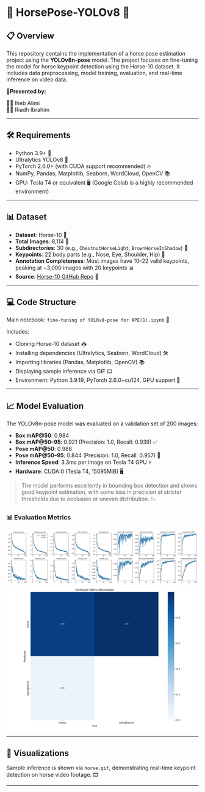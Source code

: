 # 🐎 HorsePose-YOLOv8 🐎

## 📋 Overview

This repository contains the implementation of a horse pose estimation project using the **YOLOv8n-pose** model. The project focuses on fine-tuning the model for horse keypoint detection using the Horse-10 dataset. It includes data preprocessing, model training, evaluation, and real-time inference on video data.

**👥Presented by:** 

🧑‍💻 Iheb Alimi  
👨‍💻 Riadh Ibrahim

---

## 🛠️ Requirements

- Python 3.9+ 🐍
- Ultralytics YOLOv8 🤖
- PyTorch 2.6.0+ (with CUDA support recommended) 🔥
- NumPy, Pandas, Matplotlib, Seaborn, WordCloud, OpenCV 📚
- GPU: Tesla T4 or equivalent 🖥️ (Google Colab is a highly recommended environment)

---

## 📊 Dataset

- **Dataset**: Horse-10 🐴  
- **Total Images**: 8,114 📸  
- **Subdirectories**: 30 (e.g., `ChestnutHorseLight`, `BrownHorseInShadow`) 📂  
- **Keypoints**: 22 body parts (e.g., Nose, Eye, Shoulder, Hip) 📍  
- **Annotation Completeness**: Most images have 10–22 valid keypoints, peaking at ~3,000 images with 20 keypoints 📊  
- **Source**: [Horse-10 GitHub Repo](https://github.com/alimiheb/horse10.git) 🔗  

---

## 💻 Code Structure

Main notebook: `fine-tuning of YOLOv8-pose for APE(1).ipynb` 📓

Includes:
- Cloning Horse-10 dataset 📥
- Installing dependencies (Ultralytics, Seaborn, WordCloud) 🛠️
- Importing libraries (Pandas, Matplotlib, OpenCV) 📚
- Displaying sample inference via GIF 🎞️
- Environment: Python 3.9.19, PyTorch 2.6.0+cu124, GPU support 🐍

---

## 📈 Model Evaluation

The YOLOv8n-pose model was evaluated on a validation set of 200 images:

- **Box mAP@50**: 0.984  
- **Box mAP@50–95**: 0.921 (Precision: 1.0, Recall: 0.939) ✅  
- **Pose mAP@50**: 0.988  
- **Pose mAP@50–95**: 0.844 (Precision: 1.0, Recall: 0.957) 📍  
- **Inference Speed**: 3.3ms per image on Tesla T4 GPU ⚡  
- **Hardware**: CUDA:0 (Tesla T4, 15095MiB) 🖥️  

> The model performs excellently in bounding box detection and shows good keypoint estimation, with some loss in precision at stricter thresholds due to occlusion or uneven distribution. 📉


### 📊 Evaluation Metrics

![Model Results](yolov8n-pose_100_epochs/results.png)
![Confusion Metrics](yolov8n-pose_100_epochs/confusion_matrix_normalized.png)

---

## 🎨 Visualizations

Sample inference is shown via `horse.gif`, demonstrating real-time keypoint detection on horse video footage. 🎞️



---


